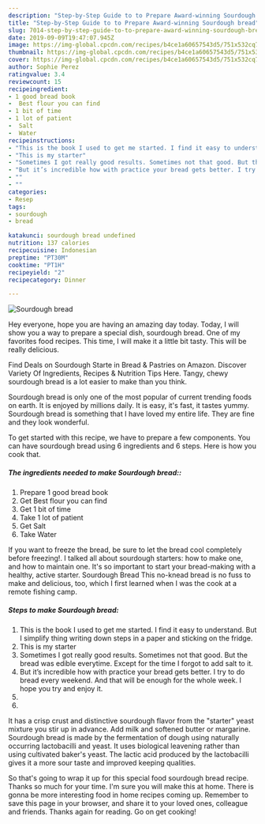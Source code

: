 ```yaml
---
description: "Step-by-Step Guide to to Prepare Award-winning Sourdough bread"
title: "Step-by-Step Guide to to Prepare Award-winning Sourdough bread"
slug: 7014-step-by-step-guide-to-to-prepare-award-winning-sourdough-bread
date: 2019-09-09T19:47:07.945Z
image: https://img-global.cpcdn.com/recipes/b4ce1a60657543d5/751x532cq70/sourdough-bread-recipe-main-photo.jpg
thumbnail: https://img-global.cpcdn.com/recipes/b4ce1a60657543d5/751x532cq70/sourdough-bread-recipe-main-photo.jpg
cover: https://img-global.cpcdn.com/recipes/b4ce1a60657543d5/751x532cq70/sourdough-bread-recipe-main-photo.jpg
author: Sophie Perez
ratingvalue: 3.4
reviewcount: 15
recipeingredient:
- 1 good bread book
-  Best flour you can find
- 1 bit of time
- 1 lot of patient
-  Salt
-  Water
recipeinstructions:
- "This is the book I used to get me started. I find it easy to understand. But I simplify thing writing down steps in a paper and sticking on the fridge."
- "This is my starter"
- "Sometimes I got really good results. Sometimes not that good. But the bread was edible everytime. Except for the time I forgot to add salt to it."
- "But it’s incredible how with practice your bread gets better. I try to do bread every weekend. And that will be enough for the whole week. I hope you try and enjoy it."
- ""
- ""
categories:
- Resep
tags:
- sourdough
- bread

katakunci: sourdough bread undefined
nutrition: 137 calories
recipecuisine: Indonesian
preptime: "PT30M"
cooktime: "PT1H"
recipeyield: "2"
recipecategory: Dinner

---
```



![Sourdough bread](https://img-global.cpcdn.com/recipes/b4ce1a60657543d5/751x532cq70/sourdough-bread-recipe-main-photo.jpg)

Hey everyone, hope you are having an amazing day today. Today, I will show you a way to prepare a special dish, sourdough bread. One of my favorites food recipes. This time, I will make it a little bit tasty. This will be really delicious.

Find Deals on Sourdough Starte in Bread &amp; Pastries on Amazon. Discover Variety Of Ingredients, Recipes &amp; Nutrition Tips Here. Tangy, chewy sourdough bread is a lot easier to make than you think.

Sourdough bread is only one of the most popular of current trending foods on earth. It is enjoyed by millions daily. It is easy, it's fast, it tastes yummy. Sourdough bread is something that I have loved my entire life. They are fine and they look wonderful.


To get started with this recipe, we have to prepare a few components. You can have sourdough bread using 6 ingredients and 6 steps. Here is how you cook that.

##### The ingredients needed to make Sourdough bread::

1. Prepare 1 good bread book
1. Get  Best flour you can find
1. Get 1 bit of time
1. Take 1 lot of patient
1. Get  Salt
1. Take  Water


If you want to freeze the bread, be sure to let the bread cool completely before freezing!. I talked all about sourdough starters: how to make one, and how to maintain one. It&#39;s so important to start your bread-making with a healthy, active starter. Sourdough Bread This no-knead bread is no fuss to make and delicious, too, which I first learned when I was the cook at a remote fishing camp. 

##### Steps to make Sourdough bread:

1. This is the book I used to get me started. I find it easy to understand. But I simplify thing writing down steps in a paper and sticking on the fridge.
1. This is my starter
1. Sometimes I got really good results. Sometimes not that good. But the bread was edible everytime. Except for the time I forgot to add salt to it.
1. But it’s incredible how with practice your bread gets better. I try to do bread every weekend. And that will be enough for the whole week. I hope you try and enjoy it.
1. 
1. 


It has a crisp crust and distinctive sourdough flavor from the &#34;starter&#34; yeast mixture you stir up in advance. Add milk and softened butter or margarine. Sourdough bread is made by the fermentation of dough using naturally occurring lactobacilli and yeast. It uses biological leavening rather than using cultivated baker&#39;s yeast. The lactic acid produced by the lactobacilli gives it a more sour taste and improved keeping qualities. 

So that's going to wrap it up for this special food sourdough bread recipe. Thanks so much for your time. I'm sure you will make this at home. There is gonna be more interesting food in home recipes coming up. Remember to save this page in your browser, and share it to your loved ones, colleague and friends. Thanks again for reading. Go on get cooking!
